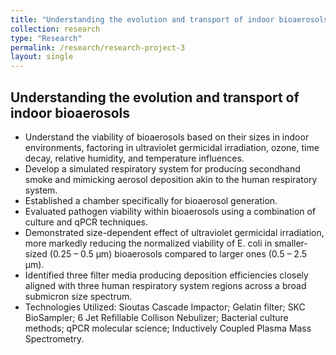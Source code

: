 ```yaml
---
title: "Understanding the evolution and transport of indoor bioaerosols"
collection: research
type: "Research"
permalink: /research/research-project-3
layout: single
---
```


## **Understanding the evolution and transport of indoor bioaerosols**
* Understand the viability of bioaerosols based on their sizes in indoor environments, factoring in ultraviolet germicidal irradiation, ozone, time decay, relative humidity, and temperature influences.
* Develop a simulated respiratory system for producing secondhand smoke and mimicking aerosol deposition akin to the human respiratory system.
* Established a chamber specifically for bioaerosol generation.
* Evaluated pathogen viability within bioaerosols using a combination of culture and qPCR techniques.
* Demonstrated size-dependent effect of ultraviolet germicidal irradiation, more markedly reducing the normalized viability of E. coli in smaller-sized (0.25 – 0.5 μm) bioaerosols compared to larger ones (0.5 – 2.5 μm).
* Identified three filter media producing deposition efficiencies closely aligned with three human respiratory system regions across a broad submicron size spectrum.
* Technologies Utilized: Sioutas Cascade Impactor; Gelatin filter; SKC BioSampler; 6 Jet Refillable Collison Nebulizer; Bacterial culture methods; qPCR molecular science; Inductively Coupled Plasma Mass Spectrometry.



